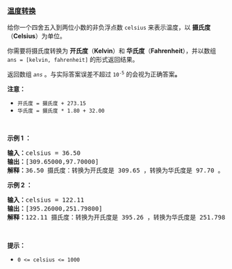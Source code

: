 ### [温度转换](https://leetcode-cn.com/problems/convert-the-temperature)

<p>给你一个四舍五入到两位小数的非负浮点数 <code>celsius</code> 来表示温度，以 <strong>摄氏度</strong>（<strong>Celsius</strong>）为单位。</p>

<p>你需要将摄氏度转换为 <strong>开氏度</strong>（<strong>Kelvin</strong>）和 <strong>华氏度</strong>（<strong>Fahrenheit</strong>），并以数组 <code>ans = [kelvin, fahrenheit]</code> 的形式返回结果。</p>

<p>返回数组<em> <code>ans</code></em> 。与实际答案误差不超过 <code>10<sup>-5</sup></code> 的会视为正确答案<strong>。</strong></p>

<p><strong>注意：</strong></p>

<ul>
	<li><code>开氏度 = 摄氏度 + 273.15</code></li>
	<li><code>华氏度 = 摄氏度 * 1.80 + 32.00</code></li>
</ul>

<p>&nbsp;</p>

<p><strong>示例 1 ：</strong></p>

<pre><strong>输入：</strong>celsius = 36.50
<strong>输出：</strong>[309.65000,97.70000]
<strong>解释：</strong>36.50 摄氏度：转换为开氏度是 309.65 ，转换为华氏度是 97.70 。</pre>

<p><strong>示例 2 ：</strong></p>

<pre><strong>输入：</strong>celsius = 122.11
<strong>输出：</strong>[395.26000,251.79800]
<strong>解释：</strong>122.11 摄氏度：转换为开氏度是 395.26 ，转换为华氏度是 251.798 。
</pre>

<p>&nbsp;</p>

<p><strong>提示：</strong></p>

<ul>
	<li><code>0 &lt;= celsius &lt;= 1000</code></li>
</ul>
